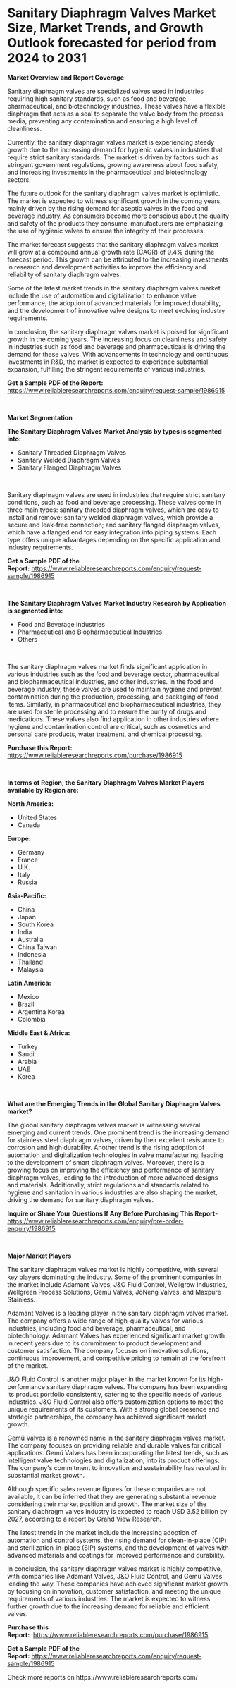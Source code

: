 <p><h1>Sanitary Diaphragm Valves Market Size, Market Trends, and Growth Outlook forecasted for period from 2024 to 2031</h1></p><p><strong>Market Overview and Report Coverage</strong></p>
<p><p>Sanitary diaphragm valves are specialized valves used in industries requiring high sanitary standards, such as food and beverage, pharmaceutical, and biotechnology industries. These valves have a flexible diaphragm that acts as a seal to separate the valve body from the process media, preventing any contamination and ensuring a high level of cleanliness.</p><p>Currently, the sanitary diaphragm valves market is experiencing steady growth due to the increasing demand for hygienic valves in industries that require strict sanitary standards. The market is driven by factors such as stringent government regulations, growing awareness about food safety, and increasing investments in the pharmaceutical and biotechnology sectors.</p><p>The future outlook for the sanitary diaphragm valves market is optimistic. The market is expected to witness significant growth in the coming years, mainly driven by the rising demand for aseptic valves in the food and beverage industry. As consumers become more conscious about the quality and safety of the products they consume, manufacturers are emphasizing the use of hygienic valves to ensure the integrity of their processes.</p><p>The market forecast suggests that the sanitary diaphragm valves market will grow at a compound annual growth rate (CAGR) of 9.4% during the forecast period. This growth can be attributed to the increasing investments in research and development activities to improve the efficiency and reliability of sanitary diaphragm valves.</p><p>Some of the latest market trends in the sanitary diaphragm valves market include the use of automation and digitalization to enhance valve performance, the adoption of advanced materials for improved durability, and the development of innovative valve designs to meet evolving industry requirements.</p><p>In conclusion, the sanitary diaphragm valves market is poised for significant growth in the coming years. The increasing focus on cleanliness and safety in industries such as food and beverage and pharmaceuticals is driving the demand for these valves. With advancements in technology and continuous investments in R&D, the market is expected to experience substantial expansion, fulfilling the stringent requirements of various industries.</p></p>
<p><strong>Get a Sample PDF of the Report:</strong> <a href="https://www.reliableresearchreports.com/enquiry/request-sample/1986915">https://www.reliableresearchreports.com/enquiry/request-sample/1986915</a></p>
<p>&nbsp;</p>
<p><strong>Market Segmentation</strong></p>
<p><strong>The Sanitary Diaphragm Valves Market Analysis by types is segmented into:</strong></p>
<p><ul><li>Sanitary Threaded Diaphragm Valves</li><li>Sanitary Welded Diaphragm Valves</li><li>Sanitary Flanged Diaphragm Valves</li></ul></p>
<p>&nbsp;</p>
<p><p>Sanitary diaphragm valves are used in industries that require strict sanitary conditions, such as food and beverage processing. These valves come in three main types: sanitary threaded diaphragm valves, which are easy to install and remove; sanitary welded diaphragm valves, which provide a secure and leak-free connection; and sanitary flanged diaphragm valves, which have a flanged end for easy integration into piping systems. Each type offers unique advantages depending on the specific application and industry requirements.</p></p>
<p><strong>Get a Sample PDF of the Report:</strong>&nbsp;<a href="https://www.reliableresearchreports.com/enquiry/request-sample/1986915">https://www.reliableresearchreports.com/enquiry/request-sample/1986915</a></p>
<p>&nbsp;</p>
<p><strong>The Sanitary Diaphragm Valves Market Industry Research by Application is segmented into:</strong></p>
<p><ul><li>Food and Beverage Industries</li><li>Pharmaceutical and Biopharmaceutical Industries</li><li>Others</li></ul></p>
<p>&nbsp;</p>
<p><p>The sanitary diaphragm valves market finds significant application in various industries such as the food and beverage sector, pharmaceutical and biopharmaceutical industries, and other industries. In the food and beverage industry, these valves are used to maintain hygiene and prevent contamination during the production, processing, and packaging of food items. Similarly, in pharmaceutical and biopharmaceutical industries, they are used for sterile processing and to ensure the purity of drugs and medications. These valves also find application in other industries where hygiene and contamination control are critical, such as cosmetics and personal care products, water treatment, and chemical processing.</p></p>
<p><strong>Purchase this Report:</strong>&nbsp; <a href="https://www.reliableresearchreports.com/purchase/1986915">https://www.reliableresearchreports.com/purchase/1986915</a></p>
<p>&nbsp;</p>
<p><strong>In terms of Region, the Sanitary Diaphragm Valves Market Players available by Region are:</strong></p>
<p>
    <p> <strong> North America: </strong>
        <ul>
            <li>United States</li>
            <li>Canada</li>
        </ul>
        </p> 
    <p> <strong> Europe: </strong>
        <ul>
            <li>Germany</li>
            <li>France</li>
            <li>U.K.</li>
            <li>Italy</li>
            <li>Russia</li>
        </ul>
        </p> 
    <p> <strong> Asia-Pacific: </strong>
        <ul>
            <li>China</li>
            <li>Japan</li>
            <li>South Korea</li>
            <li>India</li>
            <li>Australia</li>
            <li>China Taiwan</li>
            <li>Indonesia</li>
            <li>Thailand</li>
            <li>Malaysia</li>
        </ul>
        </p> 
    <p> <strong> Latin America: </strong>
        <ul>
            <li>Mexico</li>
            <li>Brazil</li>
            <li>Argentina Korea</li>
            <li>Colombia</li>
        </ul>
        </p> 
    <p> <strong> Middle East & Africa: </strong>
        <ul>
            <li>Turkey</li>
            <li>Saudi</li>
            <li>Arabia</li>
            <li>UAE</li>
            <li>Korea</li>
        </ul>
    </p>
    </p>
<p>&nbsp;</p>
<p><strong>What are the Emerging Trends in the Global Sanitary Diaphragm Valves market?</strong></p>
<p><p>The global sanitary diaphragm valves market is witnessing several emerging and current trends. One prominent trend is the increasing demand for stainless steel diaphragm valves, driven by their excellent resistance to corrosion and high durability. Another trend is the rising adoption of automation and digitalization technologies in valve manufacturing, leading to the development of smart diaphragm valves. Moreover, there is a growing focus on improving the efficiency and performance of sanitary diaphragm valves, leading to the introduction of more advanced designs and materials. Additionally, strict regulations and standards related to hygiene and sanitation in various industries are also shaping the market, driving the demand for sanitary diaphragm valves.</p></p>
<p><strong>Inquire or Share Your Questions If Any Before Purchasing This Report</strong>- <a href="https://www.reliableresearchreports.com/enquiry/pre-order-enquiry/1986915">https://www.reliableresearchreports.com/enquiry/pre-order-enquiry/1986915</a></p>
<p>&nbsp;</p>
<p><strong>Major Market Players</strong></p>
<p><p>The sanitary diaphragm valves market is highly competitive, with several key players dominating the industry. Some of the prominent companies in the market include Adamant Valves, J&O Fluid Control, Wellgrow Industries, Wellgreen Process Solutions, Gemü Valves, JoNeng Valves, and Maxpure Stainless.</p><p>Adamant Valves is a leading player in the sanitary diaphragm valves market. The company offers a wide range of high-quality valves for various industries, including food and beverage, pharmaceutical, and biotechnology. Adamant Valves has experienced significant market growth in recent years due to its commitment to product development and customer satisfaction. The company focuses on innovative solutions, continuous improvement, and competitive pricing to remain at the forefront of the market.</p><p>J&O Fluid Control is another major player in the market known for its high-performance sanitary diaphragm valves. The company has been expanding its product portfolio consistently, catering to the specific needs of various industries. J&O Fluid Control also offers customization options to meet the unique requirements of its customers. With a strong global presence and strategic partnerships, the company has achieved significant market growth.</p><p>Gemü Valves is a renowned name in the sanitary diaphragm valves market. The company focuses on providing reliable and durable valves for critical applications. Gemü Valves has been incorporating the latest trends, such as intelligent valve technologies and digitalization, into its product offerings. The company's commitment to innovation and sustainability has resulted in substantial market growth.</p><p>Although specific sales revenue figures for these companies are not available, it can be inferred that they are generating substantial revenue considering their market position and growth. The market size of the sanitary diaphragm valves industry is expected to reach USD 3.52 billion by 2027, according to a report by Grand View Research.</p><p>The latest trends in the market include the increasing adoption of automation and control systems, the rising demand for clean-in-place (CIP) and sterilization-in-place (SIP) systems, and the development of valves with advanced materials and coatings for improved performance and durability.</p><p>In conclusion, the sanitary diaphragm valves market is highly competitive, with companies like Adamant Valves, J&O Fluid Control, and Gemü Valves leading the way. These companies have achieved significant market growth by focusing on innovation, customer satisfaction, and meeting the unique requirements of various industries. The market is expected to witness further growth due to the increasing demand for reliable and efficient valves.</p></p>
<p><strong>Purchase this Report:</strong>&nbsp;&nbsp;<a href="https://www.reliableresearchreports.com/purchase/1986915">https://www.reliableresearchreports.com/purchase/1986915</a></p>
<p></p>
<p><strong>Get a Sample PDF of the Report:</strong>&nbsp;<a href="https://www.reliableresearchreports.com/enquiry/request-sample/1986915">https://www.reliableresearchreports.com/enquiry/request-sample/1986915</a></p>
<p>Check more reports on https://www.reliableresearchreports.com/</p>